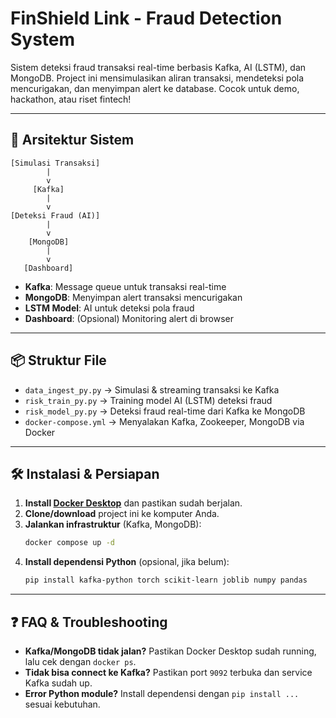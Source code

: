 # FinShield Link - Fraud Detection System

Sistem deteksi fraud transaksi real-time berbasis Kafka, AI (LSTM), dan MongoDB. Project ini mensimulasikan aliran transaksi, mendeteksi pola mencurigakan, dan menyimpan alert ke database. Cocok untuk demo, hackathon, atau riset fintech!

---

## 🚀 **Arsitektur Sistem**

```
[Simulasi Transaksi]
        |
        v
     [Kafka]
        |
        v
[Deteksi Fraud (AI)]
        |
        v
    [MongoDB]
        |
        v
   [Dashboard]
```

- **Kafka**: Message queue untuk transaksi real-time
- **MongoDB**: Menyimpan alert transaksi mencurigakan
- **LSTM Model**: AI untuk deteksi pola fraud
- **Dashboard**: (Opsional) Monitoring alert di browser

---

## 📦 **Struktur File**

- `data_ingest_py.py`  &rarr; Simulasi & streaming transaksi ke Kafka
- `risk_train_py.py`   &rarr; Training model AI (LSTM) deteksi fraud
- `risk_model_py.py`   &rarr; Deteksi fraud real-time dari Kafka ke MongoDB
- `docker-compose.yml` &rarr; Menyalakan Kafka, Zookeeper, MongoDB via Docker

---

## 🛠 **Instalasi & Persiapan**

1. **Install [Docker Desktop](https://www.docker.com/products/docker-desktop/)** dan pastikan sudah berjalan.
2. **Clone/download** project ini ke komputer Anda.
3. **Jalankan infrastruktur** (Kafka, MongoDB):
   ```bash
   docker compose up -d
   ```
4. **Install dependensi Python** (opsional, jika belum):
   ```bash
   pip install kafka-python torch scikit-learn joblib numpy pandas
   ```

---


## ❓ **FAQ & Troubleshooting**
- **Kafka/MongoDB tidak jalan?** Pastikan Docker Desktop sudah running, lalu cek dengan `docker ps`.
- **Tidak bisa connect ke Kafka?** Pastikan port `9092` terbuka dan service Kafka sudah up.
- **Error Python module?** Install dependensi dengan `pip install ...` sesuai kebutuhan.


